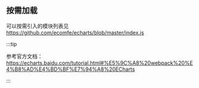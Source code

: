 ## 按需加载

可以按需引入的模块列表见 <https://github.com/ecomfe/echarts/blob/master/index.js>

:::tip

参考官方文档：<https://echarts.baidu.com/tutorial.html#%E5%9C%A8%20webpack%20%E4%B8%AD%E4%BD%BF%E7%94%A8%20ECharts>

:::
